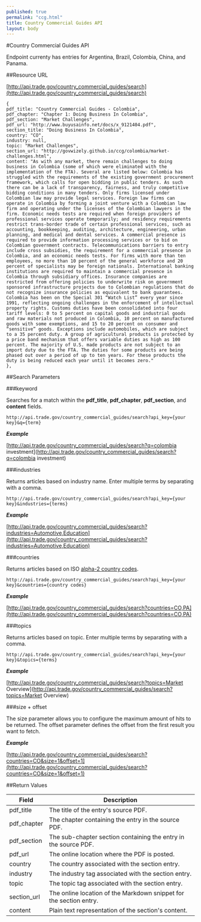 ```yaml
---
published: true
permalink: "ccg.html"
title: Country Commercial Guides API
layout: body
---
```


#Country Commercial Guides API

Endpoint currenty has entries for Argentina, Brazil, Colombia, China, and Panama.

##Resource URL

[http://api.trade.gov/country_commercial_guides/search](http://api.trade.gov/country_commercial_guides/search)

	{
	pdf_title: "Country Commercial Guides - Colombia",
	pdf_chapter: "Chapter 1: Doing Business In Colombia",
	pdf_section: "Market Challenges",
	pdf_url: "http://www.buyusainfo.net/docs/x_9121404.pdf",
	section_title: "Doing Business In Colombia",
	country: "CO",
	industry: null,
	topic: "Market Challenges",
	section_url: "http://govwizely.github.io/ccg/colombia/market-challenges.html",
	content: "As with any market, there remain challenges to doing business in Colombia (some of which were eliminated with the implementation of the FTA). Several are listed below: Colombia has struggled with the requirements of the existing government procurement framework, which calls for open bidding in public tenders. As such there can be a lack of transparency, fairness, and truly competitive bidding conditions in many tenders. Only firms licensed under Colombian law may provide legal services. Foreign law firms can operate in Colombia by forming a joint venture with a Colombian law firm and operating under the licenses of the Colombian lawyers in the firm. Economic needs tests are required when foreign providers of professional services operate temporarily; and residency requirements restrict trans-border trade of certain professional services, such as accounting, bookkeeping, auditing, architecture, engineering, urban planning, and medical and dental services. A commercial presence is required to provide information processing services or to bid on Colombian government contracts. Telecommunications barriers to entry include cross subsidies, the requirement for a commercial presence in Colombia, and an economic needs tests. For firms with more than ten employees, no more than 10 percent of the general workforce and 20 percent of specialists may be foreign nationals. International banking institutions are required to maintain a commercial presence in Colombia through subsidiary offices. Insurance companies are restricted from offering policies to underwrite risk on government sponsored infrastructure projects due to Colombian regulations that do not recognize insurance policies as equivalent to bank guarantees. Colombia has been on the Special 301 “Watch List” every year since 1991, reflecting ongoing challenges in the enforcement of intellectual property rights. Customs duties have been consolidated into four tariff levels: 0 to 5 percent on capital goods and industrial goods and raw materials not produced in Colombia, 10 percent on manufactured goods with some exemptions, and 15 to 20 percent on consumer and “sensitive” goods. Exceptions include automobiles, which are subject to a 35 percent duty. A group of agricultural products is protected by a price band mechanism that offers variable duties as high as 100 percent. The majority of U.S. made products are not subject to an import duty due to the FTA. The duties for some products are being phased out over a period of up to ten years. For these products the duty is being reduced each year until it becomes zero."
	},

##Search Parameters

###keyword

Searches for a match within the **pdf_title**, **pdf_chapter**, **pdf_section**, and **content** fields.

    http://api.trade.gov/country_commercial_guides/search?api_key={your key}&q={term}

**_Example_**

[http://api.trade.gov/country_commercial_guides/search?q=colombia investment](http://api.trade.gov/country_commercial_guides/search?q=colombia investment)


###industries

Returns articles based on industry name.  Enter multiple terms by separating with a comma.

    http://api.trade.gov/country_commercial_guides/search?api_key={your key}&industries={terms}

**_Example_**

[http://api.trade.gov/country_commercial_guides/search?industries=Automotive,Education](http://api.trade.gov/country_commercial_guides/search?industries=Automotive,Education)


###countries

Returns articles based on ISO [alpha-2 country codes](http://www.iso.org/iso/home/standards/country_codes/country_names_and_code_elements.htm).

    http://api.trade.gov/country_commercial_guides/search?api_key={your key}&countries={country codes}

**_Example_**

[http://api.trade.gov/country_commercial_guides/search?countries=CO,PA](http://api.trade.gov/country_commercial_guides/search?countries=CO,PA)


###topics

Returns articles based on topic.  Enter multiple terms by separating with a comma.

    http://api.trade.gov/country_commercial_guides/search?api_key={your key}&topics={terms}

**_Example_**

[http://api.trade.gov/country_commercial_guides/search?topics=Market Overview](http://api.trade.gov/country_commercial_guides/search?topics=Market Overview)


###size + offset

The size parameter allows you to configure the maximum amount of hits to be returned. The offset parameter defines the offset from the first result you want to fetch.

**_Example_**

[http://api.trade.gov/country_commercial_guides/search?countries=CO&size=1&offset=1](http://api.trade.gov/country_commercial_guides/search?countries=CO&size=1&offset=1)


##Return Values

| Field              | Description                             |
| ------------------ | --------------------------------------- |
| pdf_title                 | The title of the entry's source PDF.           |
| pdf_chapter        	 | The chapter containing the entry in the source PDF. |
| pdf_section             | The sub-chapter section containing the entry in the source PDF. |
| pdf_url       | The online location where the PDF is posted.  |
| country          | The country associated with the section entry.  |
| industry          | The industry tag associated with the section entry.         |
| topic             | The topic tag associated with the section entry.    |
| section_url          | The online location of the Markdown snippet for the section entry.  |
| content           | Plain text representation of the section's content.  |
